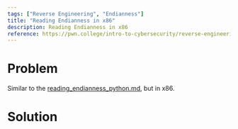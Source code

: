 ```yaml
---
tags: ["Reverse Engineering", "Endianness"]
title: "Reading Endianness in x86"
description: Reading Endianness in x86
reference: https://pwn.college/intro-to-cybersecurity/reverse-engineering/
---
```


# Problem

Similar to the [reading_endianness_python.md](reading_endianness_python.md), but in x86.

# Solution


